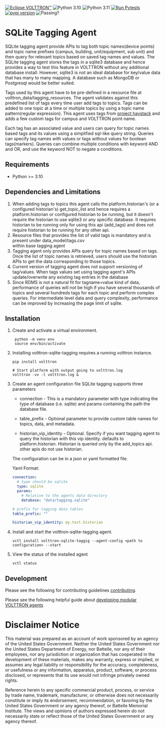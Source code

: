 [![Eclipse VOLTTRON™](https://img.shields.io/badge/Eclips%20VOLTTRON--red.svg)](https://eclipse-volttron.readthedocs.io/en/latest/)
![Python 3.10](https://img.shields.io/badge/python-3.10-blue.svg)
![Python 3.11](https://img.shields.io/badge/python-3.11-blue.svg)
[![Run Pytests](https://github.com/eclipse-volttron/volttron-sqlite-tagging/actions/workflows/run-test.yml/badge.svg)](https://github.com/eclipse-volttron/volttron-sqlite-tagging/actions/workflows/run-test.yml)
[![pypi version](https://img.shields.io/pypi/v/volttron-sqlite-tagging.svg)](https://pypi.org/project/volttron-sqlite-tagging/)
![Passing?](https://github.com/VOLTTRON/volttron-sqlite-tagging/actions/workflows/run-tests.yml/badge.svg)

# SQLite Tagging Agent 

SQLite tagging agent provide APIs to tag both topic names(device points) and topic name prefixes (campus, building, 
unit/equipment, sub unit) and then query for relevant topics based on saved tag names and values. The SQLite tagging 
agent stores the tags in a sqlite3 database and hence provides a way to test this feature in VOLTTRON without any 
additional database install. However, sqlite3 is not an ideal database for key/value data that has many to many mapping. 
A database such as MongoDB or Postgresql would be better suited.

Tags used by this agent have to be pre-defined in a resource file at volttron_data/tagging_resources. The
agent validates against this predefined list of tags every time user add tags to topics. Tags can be added to one 
topic at a time or multiple topics by using a topic name pattern(regular expression). This agent uses tags from 
[project haystack](https://project-haystack.org/) and adds a few custom tags for campus and VOLTTRON point name.

Each tag has an associated value and users can query for topic names based tags and its values using a simplified 
sql-like query string. Queries can specify tag names with values or tags without values for boolean tags(markers). 
Queries can combine multiple conditions with keyword AND and OR, and use the keyword NOT to negate a conditions.

## Requirements

 - Python >= 3.10


## Dependencies and Limitations

1. When adding tags to topics this agent calls the platform.historian's (or a configured historian's) 
   get_topic_list and hence requires a platform.historian or configured historian to be running, but it doesn't require 
   the historian to use sqlite3 or any specific database. It requires historian to be running only for using this 
   api (add_tags) and does not require historian to be running for any other api. 
2. Resource files that provides the list of valid tags is mandatory and is present under data_model/tags.csv   
   within base tagging agent
3. Tagging agent only provides APIs query for topic names based on tags. Once the list of topic names is retrieved, 
   users should use the historian APIs to get the data corresponding to those topics. 
4. Current version of tagging agent does not support versioning of tag/values. When tags values set using tagging 
   agent's APIs update/overwrite any existing tag entries in the database
5. Since RDMS is not a natural fit for tagname=value kind of data, performance of queries will not be high if you have 
   several thousands of topics and several hundreds tags for each topic and perform complex queries. For intermediate 
   level data and query complexity, performance can be improved by increasing the page limit of sqlite.

## Installation

1. Create and activate a virtual environment.

   ```shell
    python -m venv env
    source env/bin/activate
    ```

2. Installing volttron-sqlite-tagging requires a running volttron instance.

    ```shell
    pip install volttron
    
    # Start platform with output going to volttron.log
    volttron -vv -l volttron.log &
    ```

3. Create an agent configuration file 
   SQLite tagging supports three parameters
    
    - connection -  This is a mandatory parameter with type indicating the type of database (i.e. sqlite) and params 
                    containing the path the database file.
    
    - table_prefix - Optional parameter to provide custom table names for topics, data, and metadata.
   
    - historian_vip_identity - Optional. Specify if you want tagging agent to query the historian with this vip 
                               identity. defaults to platform.historian. Historian is queried only by the add_topics api.
                               other apis do not use historian.
    
    The configuration can be in a json or yaml formatted file.

    Yaml Format:

    ```yaml
    connection:
      # type should be sqlite
      type: sqlite
      params:
        # Relative to the agents data directory
        database: "data/tagging.sqlite"
    
    # prefix for tagging data tables
    table_prefix: ""

    historian_vip_identity: my.test.historian
    ```
    
4. Install and start the volttron-sqlite-tagging agent.

    ```shell
    vctl install volttron-sqlite-taggig --agent-config <path to configuration> --start
    ```

5. View the status of the installed agent

    ```shell
    vctl status
    ```

## Development

Please see the following for contributing guidelines [contributing](https://github.com/eclipse-volttron/volttron-core/blob/develop/CONTRIBUTING.md).

Please see the following helpful guide about [developing modular VOLTTRON agents](https://github.com/eclipse-volttron/volttron-core/blob/develop/DEVELOPING_ON_MODULAR.md)

# Disclaimer Notice

This material was prepared as an account of work sponsored by an agency of the
United States Government.  Neither the United States Government nor the United
States Department of Energy, nor Battelle, nor any of their employees, nor any
jurisdiction or organization that has cooperated in the development of these
materials, makes any warranty, express or implied, or assumes any legal
liability or responsibility for the accuracy, completeness, or usefulness or any
information, apparatus, product, software, or process disclosed, or represents
that its use would not infringe privately owned rights.

Reference herein to any specific commercial product, process, or service by
trade name, trademark, manufacturer, or otherwise does not necessarily
constitute or imply its endorsement, recommendation, or favoring by the United
States Government or any agency thereof, or Battelle Memorial Institute. The
views and opinions of authors expressed herein do not necessarily state or
reflect those of the United States Government or any agency thereof.
